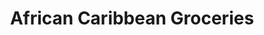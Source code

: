 ---
title: "African Caribbean Groceries"
url: /etobicoke/african-caribbean-groceries/
shop: greengrocer
---